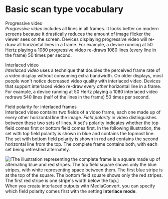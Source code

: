 # Basic scan type vocabulary<a name="scan-type-vocabulary"></a>

Progressive video  
*Progressive video* includes all lines in all frames\. It looks better on modern screens because it drastically reduces the amount of image flicker the viewer sees on the screen\. Devices displaying progressive video will re\-draw all horizontal lines in a frame\. For example, a device running at 50 Hertz playing a 1080 progressive video re\-draws 1080 lines \(every line in the frame\) 50 times per second\.

Interlaced video  
*Interlaced video* uses a technique that doubles the perceived frame rate of a video display without consuming extra bandwidth\. On older displays, most people won't notice decreased video quality with interlaced video\. Devices that support interlaced video re\-draw every *other* horizontal line in a frame\. For example, a device running at 50 Hertz playing a 1080 interlaced video redraws 540 lines \(half of the lines in the frame\) 50 times per second\. 

Field polarity for interlaced frames  
Interlaced video contains two fields of a video frame, each one made up of every other horizontal line the image\. *Field polarity* in video distinguishes between these two sets of lines\. A set's polarity indicates whether the top field comes first or bottom field comes first\. In the following illustration, the set with top field polarity is shown in blue and contains the topmost line\. The set with bottom field polarity is shown in red and contains the second horizontal line from the top\. The complete frame contains both, with each set being refreshed alternately\.  

![\[The illustration representing the complete frame is a square made up of alternating blue and red stripes. The top field square shows only the blue stripes, with white representing space between them. The first blue stripe is at the top of the square. The bottom field square shows only the red stripes. The first red stripe is one stripe's width below the top.\]](http://docs.aws.amazon.com/mediaconvert/latest/ug/images/interlaced-field.PNG)
When you create interlaced outputs with MediaConvert, you can specify which field polarity comes first with the setting **Interlace mode**\.